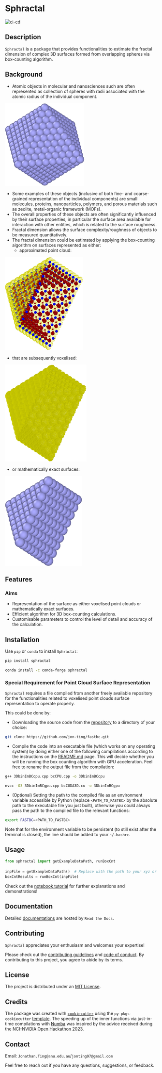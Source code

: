 # Sphractal

[![ci-cd](https://github.com/Jon-Ting/sphractal/actions/workflows/ci-cd.yml/badge.svg)](https://github.com/Jon-Ting/sphractal/actions/workflows/ci-cd.yml)

## Description

`Sphractal` is a package that provides functionalities to estimate the fractal dimension of complex 3D surfaces formed 
from overlapping spheres via box-counting algorithm. 

## Background
* Atomic objects in molecular and nanosciences such are often represented as collection of spheres with radii associated 
with the atomic radius of the individual component.

![](https://raw.githubusercontent.com/Jon-Ting/sphractal/main/docs/figs/example.png)

* Some examples of these objects (inclusive of both fine- and coarse-grained representation of the individual components) 
are small molecules, proteins, nanoparticles, polymers, and porous materials such as zeolite, metal-organic framework (MOFs).
* The overall properties of these objects are often significantly influenced by their surface properties, in particular 
the surface area available for interaction with other entities, which is related to the surface roughness.
* Fractal dimension allows the surface complexity/roughness of objects to be measured quantitatively.
* The fractal dimension could be estimated by applying the box-counting algorithm on surfaces represented as either:
  * approximated point cloud:

![](https://raw.githubusercontent.com/Jon-Ting/sphractal/main/docs/figs/exampleVXpointCloudSliced.png)

  * that are subsequently voxelised:

![](https://raw.githubusercontent.com/Jon-Ting/sphractal/main/docs/figs/exampleVXvoxelsSliced.png)

  * or mathematically exact surfaces:

![](https://raw.githubusercontent.com/Jon-Ting/sphractal/main/docs/figs/exampleSliced.png)

## Features

### Aims
* Representation of the surface as either voxelised point clouds or mathematically exact surfaces.
* Efficient algorithm for 3D box-counting calculations.
* Customisable parameters to control the level of detail and accuracy of the calculation.

## Installation

Use `pip` or `conda` to install `Sphractal`:

```bash
pip install sphractal
```
```bash
conda install -c conda-forge sphractal
```

### Special Requirement for Point Cloud Surface Representation
`Sphractal` requires a file compiled from another freely available repository for the functionalities related 
to voxelised point clouds surface representation to operate properly. 

This could be done by:

* Downloading the source code from the [repository](https://github.com/Jon-Ting/fastbc.git) to a directory of your choice:
```bash
git clone https://github.com/jon-ting/fastbc.git
```

* Compile the code into an executable file (which works on any operating system) by doing either one of the following compilations according to the instructions on the [README.md](https://github.com/Jon-Ting/fastBC/blob/main/README.md) page. This will decide whether you will be running the box counting algorithm with GPU acceleration. Feel free to rename the output file from the compilation:
```bash
g++ 3DbinImBCcpu.cpp bcCPU.cpp -o 3DbinImBCcpu
```
```bash
nvcc -O3 3DbinImBCgpu.cpp bcCUDA3D.cu -o 3DbinImBCgpu
```

* (Optional) Setting the path to the compiled file as an environment variable accessible by Python (replace `<PATH_TO_FASTBC>` by the absolute path to the executable file you just built), otherwise you could always pass the path to the compiled file to the relevant functions:
```bash
export FASTBC=<PATH_TO_FASTBC>
```
Note that for the environment variable to be persistent (to still exist after the terminal is closed), the line should be added to your `~/.bashrc`.

## Usage

```python
from sphractal import getExampleDataPath, runBoxCnt

inpFile = getExampleDataPath()  # Replace with the path to your xyz or lmp file
boxCntResults = runBoxCnt(inpFile)
```

Check out the [notebook tutorial](https://github.com/Jon-Ting/sphractal/blob/main/docs/example.ipynb) for further explanations and demonstrations!

## Documentation

Detailed [documentations](https://sphractal.readthedocs.io/en/latest/) are hosted by `Read the Docs`.

## Contributing

`Sphractal` appreciates your enthusiasm and welcomes your expertise! 

Please check out the [contributing guidelines](https://github.com/Jon-Ting/sphractal/blob/main/CONTRIBUTING.md) and 
[code of conduct](https://github.com/Jon-Ting/sphractal/blob/main/CONDUCT.md). 
By contributing to this project, you agree to abide by its terms.

## License

The project is distributed under an [MIT License](https://github.com/Jon-Ting/sphractal/blob/main/LICENSE).

## Credits

The package was created with [`cookiecutter`](https://cookiecutter.readthedocs.io/en/latest/) using the 
`py-pkgs-cookiecutter` [template](https://github.com/py-pkgs/py-pkgs-cookiecutter).
The speeding up of the inner functions via just-in-time compilations with [Numba](https://numba.pydata.org/) was inspired by the advice received during the [NCI-NVIDIA Open Hackathon 2023](https://opus.nci.org.au/display/Help/NCI-NVIDIA+Open+Hackathon+2023).

## Contact

Email: `Jonathan.Ting@anu.edu.au`/`jonting97@gmail.com`

Feel free to reach out if you have any questions, suggestions, or feedback.
